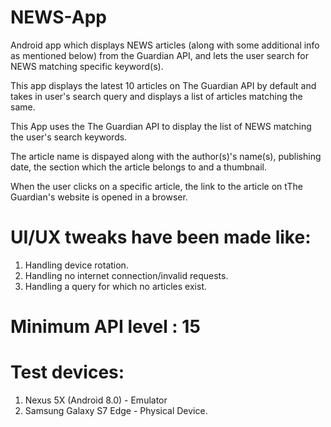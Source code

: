 # NEWS-App
Android app which displays NEWS articles (along with some additional info as mentioned below) from the Guardian API, and lets the user search for NEWS matching specific keyword(s).

This app displays the latest 10 articles on The Guardian API by default and takes in user's search query and displays a list of articles matching the same. 

This App uses the The Guardian API to display the list of NEWS matching the user's search keywords.

The article name is dispayed along with the author(s)'s name(s), publishing date, the section which the article belongs to and a thumbnail.

When the user clicks on a specific article, the link to the article on tThe Guardian's website is opened in a browser.

# UI/UX tweaks have been made like:
  1. Handling device rotation.
  2. Handling no internet connection/invalid requests.
  3. Handling a query for which no articles exist.  

# Minimum API level : 15

# Test devices:
  1. Nexus 5X (Android 8.0) - Emulator
  2. Samsung Galaxy S7 Edge - Physical Device.
